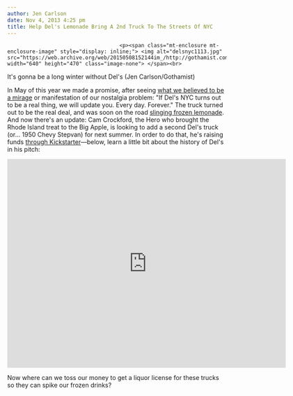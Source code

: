 ```yaml
---
author: Jen Carlson
date: Nov 4, 2013 4:25 pm
title: Help Del's Lemonade Bring A 2nd Truck To The Streets Of NYC
---
```


	
										<p><span class="mt-enclosure mt-enclosure-image" style="display: inline;"> <img alt="delsnyc1113.jpg" src="https://web.archive.org/web/20150508152144im_/http://gothamist.com/attachments/arts_jen/delsnyc1113.jpg" width="640" height="470" class="image-none"> </span><br>
<span class="photo_caption">It&apos;s gonna be a long winter without Del&apos;s (Jen Carlson/Gothamist)</span></p>

<p>In May of this year we made a promise, after seeing <a href="https://web.archive.org/web/20150508152144/http://gothamist.com/2013/05/17/dels.php">what we believed to be a mirage</a> or manifestation of our nostalgia problem: &quot;If Del&apos;s NYC turns out to be a real thing, we will update you. Every day. Forever.&quot; The truck turned out to be the real deal, and was soon on the road <a href="https://web.archive.org/web/20150508152144/http://gothamist.com/2013/05/20/the_nyc_dels_truck_is_on_the_road.php">slinging frozen lemonade</a>. And now there&apos;s an update: Cam Crockford, the Hero who brought the Rhode Island treat to the Big Apple, is looking to add a second Del&apos;s truck (or... 1950 Chevy Stepvan) for next summer. In order to do that, he&apos;s raising funds <a href="https://web.archive.org/web/20150508152144/http://www.kickstarter.com/projects/820180783/dels-nyc">through Kickstarter</a>&#x2014;below, learn a little bit about the history of Del&apos;s in his pitch:</p>

<p><iframe width="640" height="480" src="https://web.archive.org/web/20150508152144if_/http://www.kickstarter.com/projects/820180783/dels-nyc/widget/video.html" frameborder="0" scrolling="no"> </iframe></p>

<p>Now where can we toss our money to get a liquor license for these trucks so they can spike our frozen drinks?</p>					
										
									
				